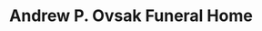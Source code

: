 ---
title: "Andrew P. Ovsak Funeral Home"
url: /lehighton/andrew-p-ovsak-funeral-home/
shop: Bestattungen
---